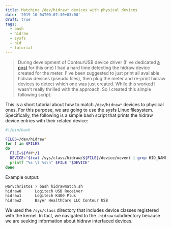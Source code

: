 ```yaml
---
title: Matching /dev/hidraw* devices with physical devices
date: '2019-10-04T00:07:30+03:00'
draft: true
tags:
  - bash
  - hidraw
  - sysfs
  - hid
  - tutorial   
---
```

> During development of ContourUSB device driver (I' ve dedicated [a post](/project/contourusb/) for this one) I had a hard time detecting the hidraw device created for the meter. I' ve been suggested to just print all available hidraw devices (pseudo files), then plug the meter and re-print hidraw devices to detect which one was just created. While this worked I wasn't really thrilled with the approach. So I created this simple following script.

This is a short tutorial about how to match `/dev/hidraw*` devices to physical ones. For this purpose, we are going to use the sysfs Linux filesystem. Specifically, the following is a simple bash script that prints the hidraw device entries with their related device:

```bash
#!/bin/bash

FILES=/dev/hidraw*
for f in $FILES
do
  FILE=${f##*/}
  DEVICE="$(cat /sys/class/hidraw/${FILE}/device/uevent | grep HID_NAME | cut -d '=' -f2)"
  printf "%s \t %s\n" $FILE "$DEVICE"
done
```

Example output:

```bash
@arvchristos > bash hidrawmatch.sh
hidraw0 	 Logitech USB Receiver
hidraw1 	 Logitech K400 Plus
hidraw2 	 Bayer HealthCare LLC Contour USB
```

We used the `/sys/class` directory that includes device classes registered with the kernel. In fact, we navigated to the `.hidraw` subdirectory because we are seeking information about hidraw interfaced devices.

